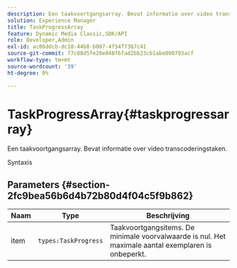 ```yaml
---
description: Een taakvoortgangsarray. Bevat informatie over video transcoderingstaken.
solution: Experience Manager
title: TaskProgressArray
feature: Dynamic Media Classic,SDK/API
role: Developer,Admin
exl-id: ac86ddcb-dc10-44b8-b007-4f54f7367c41
source-git-commit: 77c88d5fe20e048f6fad2bb23cb1abe090793acf
workflow-type: tm+mt
source-wordcount: '39'
ht-degree: 0%

---
```


# TaskProgressArray{#taskprogressarray}

Een taakvoortgangsarray. Bevat informatie over video transcoderingstaken.

Syntaxis

## Parameters {#section-2fc9bea56b6d4b72b80d4f04c5f9b862}

| Naam | Type | Beschrijving |
|---|---|---|
| item | `types:TaskProgress` | Taakvoortgangsitems. De minimale voorvalwaarde is nul. Het maximale aantal exemplaren is onbeperkt. |
